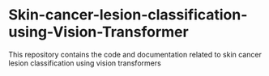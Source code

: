 # Skin-cancer-lesion-classification-using-Vision-Transformer
This repository contains the code and documentation related to skin cancer lesion classification using vision transformers
